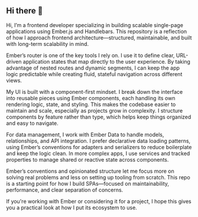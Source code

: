 ## Hi there 👋

Hi, I’m a frontend developer specializing in building scalable single-page applications using Ember.js and Handlebars. This repository is a reflection of how I approach frontend architecture—structured, maintainable, and built with long-term scalability in mind.

Ember’s router is one of the key tools I rely on. I use it to define clear, URL-driven application states that map directly to the user experience. By taking advantage of nested routes and dynamic segments, I can keep the app logic predictable while creating fluid, stateful navigation across different views.

My UI is built with a component-first mindset. I break down the interface into reusable pieces using Ember components, each handling its own rendering logic, state, and styling. This makes the codebase easier to maintain and scale, especially as projects grow in complexity. I structure components by feature rather than type, which helps keep things organized and easy to navigate.

For data management, I work with Ember Data to handle models, relationships, and API integration. I prefer declarative data loading patterns, using Ember’s conventions for adapters and serializers to reduce boilerplate and keep the logic clean. In more complex apps, I use services and tracked properties to manage shared or reactive state across components.

Ember’s conventions and opinionated structure let me focus more on solving real problems and less on setting up tooling from scratch. This repo is a starting point for how I build SPAs—focused on maintainability, performance, and clear separation of concerns.

If you're working with Ember or considering it for a project, I hope this gives you a practical look at how I put its ecosystem to use.

